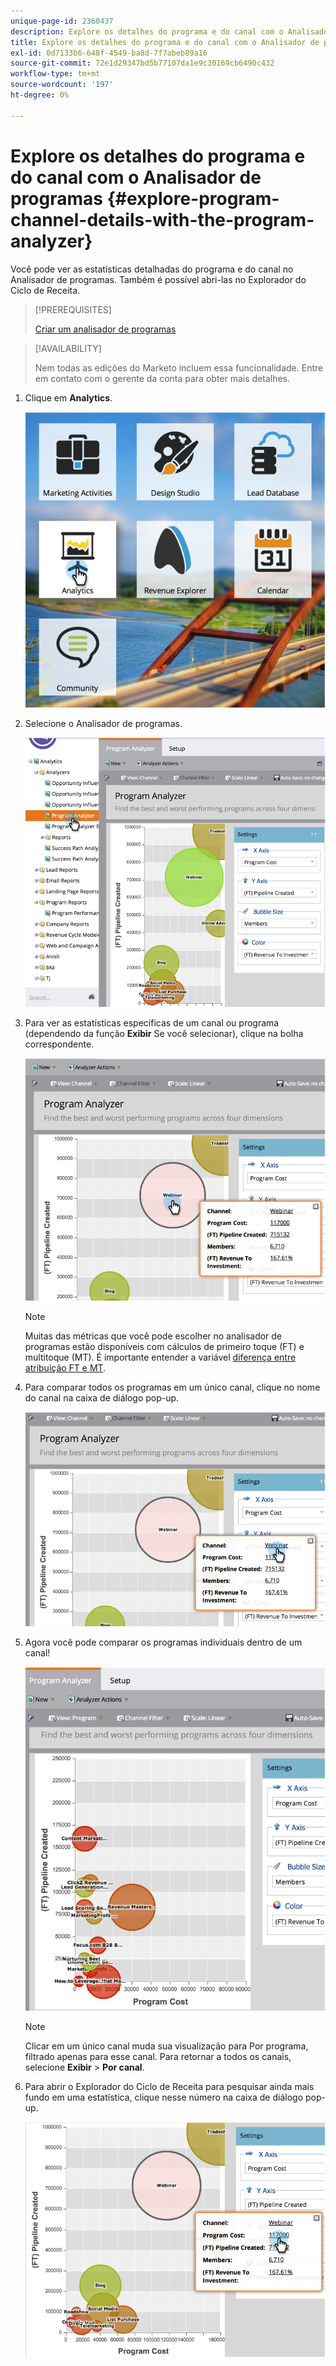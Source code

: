 ```yaml
---
unique-page-id: 2360437
description: Explore os detalhes do programa e do canal com o Analisador de programas - Documentos da Marketo - Documentação do produto
title: Explore os detalhes do programa e do canal com o Analisador de programas
exl-id: 0d7133b6-648f-4549-ba8d-7f7abeb89a16
source-git-commit: 72e1d29347bd5b77107da1e9c30169cb6490c432
workflow-type: tm+mt
source-wordcount: '197'
ht-degree: 0%

---
```


# Explore os detalhes do programa e do canal com o Analisador de programas {#explore-program-channel-details-with-the-program-analyzer}

Você pode ver as estatísticas detalhadas do programa e do canal no Analisador de programas. Também é possível abri-las no Explorador do Ciclo de Receita.

>[!PREREQUISITES]
>
>[Criar um analisador de programas](/help/marketo/product-docs/reporting/revenue-cycle-analytics/program-analytics/create-a-program-analyzer.md)

>[!AVAILABILITY]
>
>Nem todas as edições do Marketo incluem essa funcionalidade. Entre em contato com o gerente da conta para obter mais detalhes.

1. Clique em **Analytics**.

   ![](assets/image2015-4-28-12-3a54-3a47.png)

1. Selecione o Analisador de programas.

   ![](assets/image2015-4-28-12-3a56-3a46.png)

1. Para ver as estatísticas específicas de um canal ou programa (dependendo da função **Exibir** Se você selecionar), clique na bolha correspondente.

   ![](assets/image2015-4-28-12-3a57-3a14.png)

   >[!NOTE]
   >
   >Muitas das métricas que você pode escolher no analisador de programas estão disponíveis com cálculos de primeiro toque (FT) e multitoque (MT). É importante entender a variável [diferença entre atribuição FT e MT](/help/marketo/product-docs/reporting/revenue-cycle-analytics/revenue-tools/attribution/understanding-attribution.md).

1. Para comparar todos os programas em um único canal, clique no nome do canal na caixa de diálogo pop-up.

   ![](assets/image2015-4-28-12-3a59-3a36.png)

1. Agora você pode comparar os programas individuais dentro de um canal!

   ![](assets/image2015-4-28-13-3a0-3a14.png)

   >[!NOTE]
   >
   >Clicar em um único canal muda sua visualização para Por programa, filtrado apenas para esse canal. Para retornar a todos os canais, selecione **Exibir** > **Por canal**.

1. Para abrir o Explorador do Ciclo de Receita para pesquisar ainda mais fundo em uma estatística, clique nesse número na caixa de diálogo pop-up.

   ![](assets/image2015-4-28-13-3a1-3a35.png)
